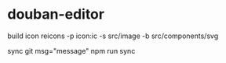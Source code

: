 # douban-editor


build icon
reicons -p  icon:ic -s src/image -b src/components/svg

sync git
msg="message" npm run sync
